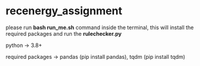# recenergy_assignment

please run <b>bash run_me.sh</b> command inside the terminal, this will install the required packages and run the <b>rulechecker.py</b>

python -> 3.8+

required packages -> pandas (pip install pandas), tqdm (pip install tqdm)
